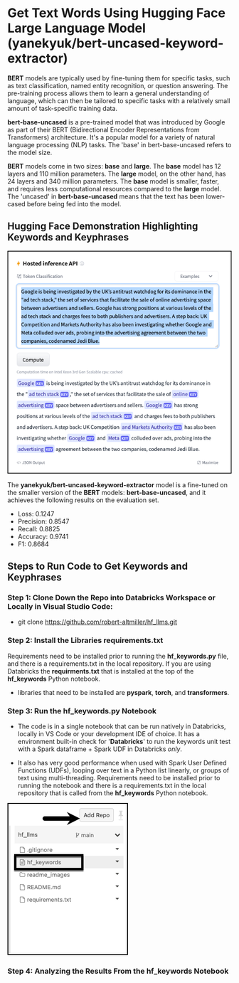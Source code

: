 # Get Text Words Using Hugging Face Large Language Model (yanekyuk/bert-uncased-keyword-extractor)

__BERT__ models are typically used by fine-tuning them for specific tasks, such as text classification, named entity recognition, or question answering. The pre-training process allows them to learn a general understanding of language, which can then be tailored to specific tasks with a relatively small amount of task-specific training data.  

__bert-base-uncased__ is a pre-trained model that was introduced by Google as part of their BERT (Bidirectional Encoder Representations from Transformers) architecture. It's a popular model for a variety of natural language processing (NLP) tasks.  The 'base' in bert-base-uncased refers to the model size. 

__BERT__ models come in two sizes: __base__ and __large__. The __base__ model has 12 layers and 110 million parameters. The __large__ model, on the other hand, has 24 layers and 340 million parameters.  The __base__ model is smaller, faster, and requires less computational resources compared to the __large__ model.  The 'uncased' in __bert-base-uncased__ means that the text has been lower-cased before being fed into the model.


## Hugging Face Demonstration Highlighting Keywords and Keyphrases

![hf_example.png](/readme_images/hf_example.png)

The __yanekyuk/bert-uncased-keyword-extractor__ model is a fine-tuned on the smaller version of the __BERT__ models: __bert-base-uncased__, and it achieves the following results on the evaluation set.

- Loss: 0.1247
- Precision: 0.8547
- Recall: 0.8825
- Accuracy: 0.9741
- F1: 0.8684


## Steps to Run Code to Get Keywords and Keyphrases <br>

### Step 1: Clone Down the Repo into Databricks Workspace or Locally in Visual Studio Code: <br>

- git clone https://github.com/robert-altmiller/hf_llms.git

### Step 2: Install the Libraries requirements.txt <br>

Requirements need to be installed prior to running the __hf_keywords.py__ file, and there is a requirements.txt in the local repository.  If you are using Databricks the __requirments.txt__ that is installed at the top of the __hf_keywords__ Python notebook.

- libraries that need to be installed are __pyspark__, __torch__, and __transformers__.

### Step 3: Run the hf_keywords.py Notebook <br>

- The code is in a single notebook that can be run natively in Databricks, locally in VS Code or your development IDE of choice.  It has a environment built-in check for '__Databricks__' to run the keywords unit test with a Spark dataframe + Spark UDF in Databricks _only_.<br>

- It also has very good performance when used with Spark User Defined Functions (UDFs), looping over text in a Python list linearly, or groups of text using multi-threading.  Requirements need to be installed prior to running the notebook and there is a requirements.txt in the local repository that is called from the __hf_keywords__ Python notebook.

![run_notebook.png](/readme_images/run_notebook.png)

### Step 4: Analyzing the Results From the hf_keywords Notebook <br>

